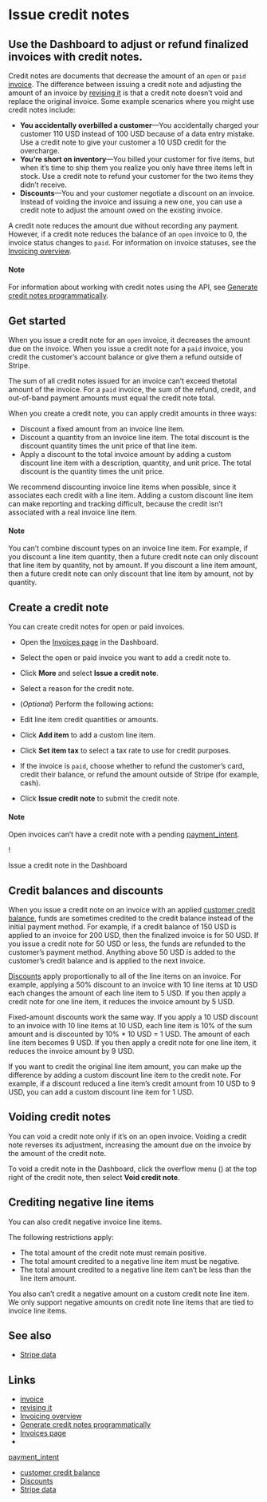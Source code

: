 # Issue credit notes

## Use the Dashboard to adjust or refund finalized invoices with credit notes.

Credit notes are documents that decrease the amount of an `open` or `paid`
[invoice](https://docs.stripe.com/api/invoices). The difference between issuing
a credit note and adjusting the amount of an invoice by [revising
it](https://docs.stripe.com/invoicing/invoice-edits) is that a credit note
doesn’t void and replace the original invoice. Some example scenarios where you
might use credit notes include:

- **You accidentally overbilled a customer**—You accidentally charged your
customer 110 USD instead of 100 USD because of a data entry mistake. Use a
credit note to give your customer a 10 USD credit for the overcharge.
- **You’re short on inventory**—You billed your customer for five items, but
when it’s time to ship them you realize you only have three items left in stock.
Use a credit note to refund your customer for the two items they didn’t receive.
- **Discounts**—You and your customer negotiate a discount on an invoice.
Instead of voiding the invoice and issuing a new one, you can use a credit note
to adjust the amount owed on the existing invoice.

A credit note reduces the amount due without recording any payment. However, if
a credit note reduces the balance of an `open` invoice to 0, the invoice status
changes to `paid`. For information on invoice statuses, see the [Invoicing
overview](https://docs.stripe.com/invoicing/overview#invoice-statuses).

#### Note

For information about working with credit notes using the API, see [Generate
credit notes
programmatically](https://docs.stripe.com/invoicing/integration/programmatic-credit-notes).

## Get started

When you issue a credit note for an `open` invoice, it decreases the amount due
on the invoice. When you issue a credit note for a `paid` invoice, you credit
the customer’s account balance or give them a refund outside of Stripe.

The sum of all credit notes issued for an invoice can’t exceed the ​​total
amount of the invoice. For a `paid` invoice, the sum of the refund, credit, and
out-of-band payment amounts must equal the credit note total.

When you create a credit note, you can apply credit amounts in three ways:

- Discount a fixed amount from an invoice line item.
- Discount a quantity from an invoice line item. The total discount is the
discount quantity times the unit price of that line item.
- Apply a discount to the total invoice amount by adding a custom discount line
item with a description, quantity, and unit price. The total discount is the
quantity times the unit price.

We recommend discounting invoice line items when possible, since it associates
each credit with a line item. Adding a custom discount line item can make
reporting and tracking difficult, because the credit isn’t associated with a
real invoice line item.

#### Note

You can’t combine discount types on an invoice line item. For example, if you
discount a line item quantity, then a future credit note can only discount that
line item by quantity, not by amount. If you discount a line item amount, then a
future credit note can only discount that line item by amount, not by quantity.

## Create a credit note

You can create credit notes for open or paid invoices.

- Open the [Invoices page](https://dashboard.stripe.com/test/invoices) in the
Dashboard.
- Select the open or paid invoice you want to add a credit note to.
- Click **More** and select **Issue a credit note**.
- Select a reason for the credit note.
- (*Optional*) Perform the following actions:

- Edit line item credit quantities or amounts.
- Click **Add item** to add a custom line item.
- Click **Set item tax** to select a tax rate to use for credit purposes.
- If the invoice is `paid`, choose whether to refund the customer’s card, credit
their balance, or refund the amount outside of Stripe (for example, cash).
- Click **Issue credit note** to submit the credit note.

#### Note

Open invoices can’t have a credit note with a pending
[payment_intent](https://docs.stripe.com/api/invoices/object#invoice_object-payment_intent).

!

Issue a credit note in the Dashboard

## Credit balances and discounts

When you issue a credit note on an invoice with an applied [customer credit
balance](https://docs.stripe.com/invoicing/customer/balance), funds are
sometimes credited to the credit balance instead of the initial payment method.
For example, if a credit balance of 150 USD is applied to an invoice for 200
USD, then the finalized invoice is for 50 USD. If you issue a credit note for 50
USD or less, the funds are refunded to the customer’s payment method. Anything
above 50 USD is added to the customer’s credit balance and is applied to the
next invoice.

[Discounts](https://docs.stripe.com/billing/taxes/tax-rates#discounts) apply
proportionally to all of the line items on an invoice. For example, applying a
50% discount to an invoice with 10 line items at 10 USD each changes the amount
of each line item to 5 USD. If you then apply a credit note for one line item,
it reduces the invoice amount by 5 USD.

Fixed-amount discounts work the same way. If you apply a 10 USD discount to an
invoice with 10 line items at 10 USD, each line item is 10% of the sum amount
and is discounted by 10% * 10 USD = 1 USD. The amount of each line item becomes
9 USD. If you then apply a credit note for one line item, it reduces the invoice
amount by 9 USD.

If you want to credit the original line item amount, you can make up the
difference by adding a custom discount line item to the credit note. For
example, if a discount reduced a line item’s credit amount from 10 USD to 9 USD,
you can add a custom discount line item for 1 USD.

## Voiding credit notes

You can void a credit note only if it’s on an open invoice. Voiding a credit
note reverses its adjustment, increasing the amount due on the invoice by the
amount of the credit note.

To void a credit note in the Dashboard, click the overflow menu () at the top
right of the credit note, then select **Void credit note**.

## Crediting negative line items

You can also credit negative invoice line items.

The following restrictions apply:

- The total amount of the credit note must remain positive.
- The total amount credited to a negative line item must be negative.
- The total amount credited to a negative line item can’t be less than the line
item amount.

You also can’t credit a negative amount on a custom credit note line item. We
only support negative amounts on credit note line items that are tied to invoice
line items.

## See also

- [Stripe data](https://docs.stripe.com/stripe-data)

## Links

- [invoice](https://docs.stripe.com/api/invoices)
- [revising it](https://docs.stripe.com/invoicing/invoice-edits)
- [Invoicing
overview](https://docs.stripe.com/invoicing/overview#invoice-statuses)
- [Generate credit notes
programmatically](https://docs.stripe.com/invoicing/integration/programmatic-credit-notes)
- [Invoices page](https://dashboard.stripe.com/test/invoices)
-
[payment_intent](https://docs.stripe.com/api/invoices/object#invoice_object-payment_intent)
- [customer credit balance](https://docs.stripe.com/invoicing/customer/balance)
- [Discounts](https://docs.stripe.com/billing/taxes/tax-rates#discounts)
- [Stripe data](https://docs.stripe.com/stripe-data)